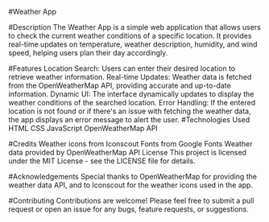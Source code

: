 #Weather App

#Description
The Weather App is a simple web application that allows users to check the current weather conditions of a specific location. It provides real-time updates on temperature, weather description, humidity, and wind speed, helping users plan their day accordingly.

#Features
Location Search: Users can enter their desired location to retrieve weather information.
Real-time Updates: Weather data is fetched from the OpenWeatherMap API, providing accurate and up-to-date information.
Dynamic UI: The interface dynamically updates to display the weather conditions of the searched location.
Error Handling: If the entered location is not found or if there's an issue with fetching the weather data, the app displays an error message to alert the user.
#Technologies Used
HTML
CSS
JavaScript
OpenWeatherMap API


#Credits
Weather icons from Iconscout
Fonts from Google Fonts
Weather data provided by OpenWeatherMap API
License
This project is licensed under the MIT License - see the LICENSE file for details.

#Acknowledgements
Special thanks to OpenWeatherMap for providing the weather data API, and to Iconscout for the weather icons used in the app.

#Contributing
Contributions are welcome! Please feel free to submit a pull request or open an issue for any bugs, feature requests, or suggestions.

